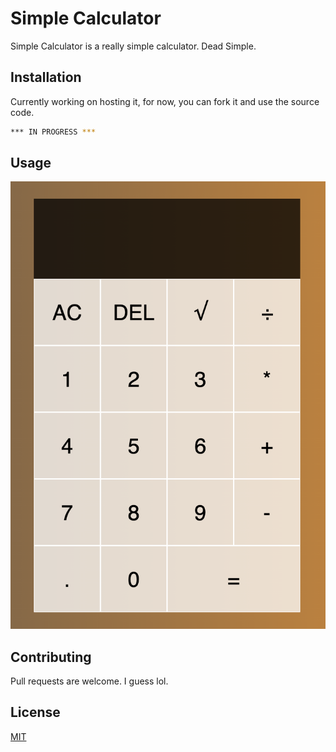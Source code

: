 # Simple Calculator

Simple Calculator is a really simple calculator. Dead Simple.

## Installation

Currently working on hosting it, for now, you can fork it and use the source code.

```bash
*** IN PROGRESS ***
```

## Usage

![Calculator](https://github.com/giovannilow/simplecalculator/blob/main/calculator.png)

## Contributing
Pull requests are welcome. I guess lol.

## License
[MIT](https://choosealicense.com/licenses/mit/)
